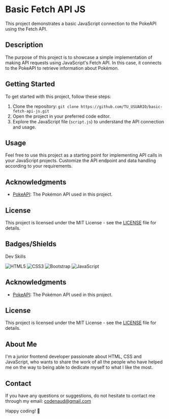 # Basic Fetch API JS

This project demonstrates a basic JavaScript connection to the PokeAPI using the Fetch API.

## Description

The purpose of this project is to showcase a simple implementation of making API requests using JavaScript's Fetch API. In this case, it connects to the PokeAPI to retrieve information about Pokémon.

## Getting Started

To get started with this project, follow these steps:

1. Clone the repository: `git clone https://github.com/TU_USUARIO/basic-fetch-api-js.git`
2. Open the project in your preferred code editor.
3. Explore the JavaScript file (`script.js`) to understand the API connection and usage.

## Usage

Feel free to use this project as a starting point for implementing API calls in your JavaScript projects. Customize the API endpoint and data handling according to your requirements.

## Acknowledgments

- [PokeAPI](https://pokeapi.co/): The Pokémon API used in this project.

## License

This project is licensed under the MIT License - see the [LICENSE](LICENSE) file for details.

## Badges/Shields

Dev Skills

![HTML5](https://img.shields.io/badge/HTML5-E34F26?style=for-the-badge&logo=html5&logoColor=white)
![CSS3](https://img.shields.io/badge/CSS3-1572B6?style=for-the-badge&logo=css3&logoColor=white)
![Bootstrap](https://img.shields.io/badge/Bootstrap-7952B3?style=for-the-badge&logo=bootstrap&logoColor=white)
![JavaScript](https://img.shields.io/badge/JavaScript-F7DF1E?style=for-the-badge&logo=javascript&logoColor=black)

## Acknowledgments

- [PokeAPI](https://pokeapi.co/): The Pokémon API used in this project.

## License

This project is licensed under the MIT License - see the [LICENSE](LICENSE) file for details.

## About Me

I'm a junior frontend developer passionate about HTML, CSS and JavaScript, who wants to share the work of all the people who have helped me on the way to being able to dedicate myself to what I like the most.

## Contact

If you have any questions or suggestions, do not hesitate to contact me through my email: [codenaud@gmail.com](mailto:codenaud@gmail.com)

Happy coding! 🚀
